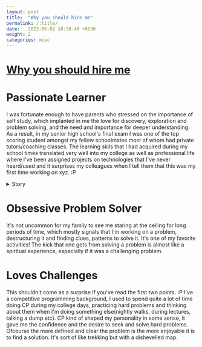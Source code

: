 ```yaml
---
layout: post
title:  "Why you should hire me"
permalink: /:title/
date:   2022-06-02 18:38:40 +0530
weight: 2
categories: misc
---
```


<h1> <u> Why you should hire me </u> </h1>
<h1> Passionate Learner </h1>

I was fortunate enough to have parents who stressed on the importance of self study, which implanted in me the love for discovery, exploration and problem solving, and the need and importance for deeper understanding. As a result, in my senior high school's final exam I was one of the top scoring student amongst my fellow schoolmates most of whom had private tutors/coaching classes. 
The learning skils that I had acquired during my school times translated very well into my college as well as professional life where I've been assigned projects on technologies that I've never heard/used and it surprises my colleagues when I tell them that this was my first time working on xyz. :P

<details> 
 <summary> Story </summary>
  Recently I was involved in a project where the client wanted to include a payment system into their website, our team decided to implement the system using stripe. I was a shadow resource in the project initially, and my job was to create a POC(proof of concept) for the proposed solution. As I didn't have any experience with stripe, well actually I had never even heard of stripe, I decided to read through the docs, API specifications and study the stripe system(which btw is one of the best api docs I've read, kudos to the stripe team!). After I got some understanding of how stripe works it was clear that the proposed system was not going to be a good long term solution(it was a plugin which was maintained by a third party) and had few other drawbacks, so I proposed a simpler system using Stripe Checkout where most of the heavy work(plus the checkout UI) would be handled by stripe itself.
At the end it came out wonderfully, the client was very pleased with how the
payment flow worked and my PM was very surprised knowing that this was my first time working with stripe. :P
</details>

<h1> Obsessive Problem Solver </h1>

It's not uncommon for my family to see me staring at the ceiling for long periods of time, which mostly signals that I'm working on a problem, destructuring it and finding clues, patterns to solve it. It's one of my favorite activities!
The kick that one gets from solving a problem is almost like a spiritual experience, especially if it was a challenging problem.  

<h1> Loves Challenges </h1>

This shouldn't come as a surprise if you've read the first two points. :P
I've a competitive programming background, I used to spend quite a lot of time doing CP during my college days, practicing hard problems and thinking about them when I'm doing something else(nightly walks, during lectures, talking a dump etc).
CP kind of shaped my personality in some sense, it gave me the confidence and the desire to seek and solve hard problems. Ofcourse the more defined and clear the problem is the more enjoyable it is to find a solution. It's sort of like trekking but with a dishevelled map.
  

